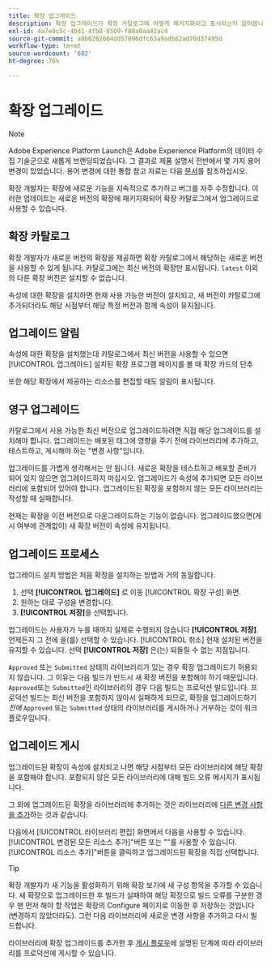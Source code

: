 ```yaml
---
title: 확장 업그레이드
description: 확장 업그레이드가 확장 카탈로그에 어떻게 패키지화되고 표시되는지 알아봅니다.
exl-id: 4a7e0c5c-4bd1-4fb8-8509-f88a0aa42ac4
source-git-commit: a8b0282004dd57096dfc63a9adb82ad70d37495d
workflow-type: tm+mt
source-wordcount: '682'
ht-degree: 76%

---
```


# 확장 업그레이드

>[!NOTE]
>
>Adobe Experience Platform Launch은 Adobe Experience Platform의 데이터 수집 기술군으로 새롭게 브랜딩되었습니다. 그 결과로 제품 설명서 전반에서 몇 가지 용어 변경이 있었습니다. 용어 변경에 대한 통합 참고 자료는 다음 [문서](../../../term-updates.md)를 참조하십시오.

확장 개발자는 확장에 새로운 기능을 지속적으로 추가하고 버그를 자주 수정합니다. 이러한 업데이트는 새로운 버전의 확장에 패키지화되어 확장 카탈로그에서 업그레이드로 사용할 수 있습니다.

## 확장 카탈로그

확장 개발자가 새로운 버전의 확장을 제공하면 확장 카탈로그에서 해당하는 새로운 버전을 사용할 수 있게 됩니다. 카탈로그에는 최신 버전의 확장만 표시됩니다. `latest` 이외의 다른 확장 버전은 설치할 수 없습니다.

속성에 대한 확장을 설치하면 현재 사용 가능한 버전이 설치되고, 새 버전이 카탈로그에 추가되더라도 해당 시점부터 해당 특정 버전과 함께 속성이 유지됩니다.

## 업그레이드 알림

속성에 대한 확장을 설치했는데 카탈로그에서 최신 버전을 사용할 수 있으면 [!UICONTROL 업그레이드] 설치된 확장 프로그램 페이지를 볼 때 확장 카드의 단추

또한 해당 확장에서 제공하는 리소스를 편집할 때도 알림이 표시됩니다.

## 영구 업그레이드

카탈로그에서 사용 가능한 최신 버전으로 업그레이드하려면 직접 해당 업그레이드를 설치해야 합니다. 업그레이드는 배포된 태그에 영향을 주기 전에 라이브러리에 추가하고, 테스트하고, 게시해야 하는 &quot;변경 사항&quot;입니다.

업그레이드를 가볍게 생각해서는 안 됩니다. 새로운 확장을 테스트하고 배포할 준비가 되어 있지 않으면 업그레이드하지 마십시오. 업그레이드가 속성에 추가되면 모든 라이브러리에 포함되어 있어야 합니다. 업그레이드된 확장을 포함하지 않는 모든 라이브러리는 작성할 때 실패합니다.

현재는 확장을 이전 버전으로 다운그레이드하는 기능이 없습니다. 업그레이드했으면(게시 여부에 관계없이) 새 확장 버전이 속성에 유지됩니다.

## 업그레이드 프로세스

업그레이드 설치 방법은 처음 확장을 설치하는 방법과 거의 동일합니다.

1. 선택 **[!UICONTROL 업그레이드]** 로 이동 [!UICONTROL 확장 구성] 화면.
1. 원하는 대로 구성을 변경합니다.
1. **[!UICONTROL 저장]**&#x200B;을 선택합니다.

업그레이드는 사용자가 누를 때까지 실제로 수행되지 않습니다 **[!UICONTROL 저장]**. 언제든지 그 전에 을(를) 선택할 수 있습니다. [!UICONTROL 취소] 현재 설치된 버전을 유지할 수 있습니다. 선택 **[!UICONTROL 저장]** 은(는) 되돌릴 수 없는 지점입니다.

`Approved` 또는 `Submitted` 상태의 라이브러리가 있는 경우 확장 업그레이드가 허용되지 않습니다.  그 이유는 다음 빌드가 반드시 새 확장 버전을 포함해야 하기 때문입니다.  `Approved`또는 `Submitted`인 라이브러리의 경우 다음 빌드는 프로덕션 빌드입니다.  프로덕션 빌드는 최신 버전을 포함하지 않아서 실패하게 되므로, 확장을 업그레이드하기 _전에_ `Approved` 또는 `Submitted` 상태의 라이브러리를 게시하거나 거부하는 것이 워크플로우입니다.

## 업그레이드 게시

업그레이드된 확장이 속성에 설치되고 나면 해당 시점부터 모든 라이브러리에 해당 확장을 포함해야 합니다. 포함되지 않은 모든 라이브러리에 대해 빌드 오류 메시지가 표시됩니다.

그 외에 업그레이드된 확장을 라이브러리에 추가하는 것은 라이브러리에 [다른 변경 사항을 추가](../../publishing/libraries.md)하는 것과 같습니다.

다음에서 [!UICONTROL 라이브러리 편집] 화면에서 다음을 사용할 수 있습니다.[!UICONTROL 변경된 모든 리소스 추가]&quot;버튼 또는 &quot;&quot;를 사용할 수 있습니다.[!UICONTROL 리소스 추가]&quot;버튼을 클릭하고 업그레이드된 확장을 직접 선택합니다.

>[!TIP]
>
> 확장 개발자가 새 기능을 활성화하기 위해 확장 보기에 새 구성 항목을 추가할 수 있습니다. 새 확장으로 업그레이드한 후 빌드가 실패하여 해당 확장으로 빌드 오류를 구분한 경우 맨 먼저 해야 할 작업은 확장의 Configure 페이지로 이동한 후 저장하는 것입니다(변경하지 않았더라도). 그런 다음 라이브러리에 새로운 변경 사항을 추가하고 다시 빌드합니다.

라이브러리에 확장 업그레이드를 추가한 후 [게시 플로우](../../publishing/publishing-flow.md)에 설명된 단계에 따라 라이브러리를 프로덕션에 게시할 수 있습니다.
